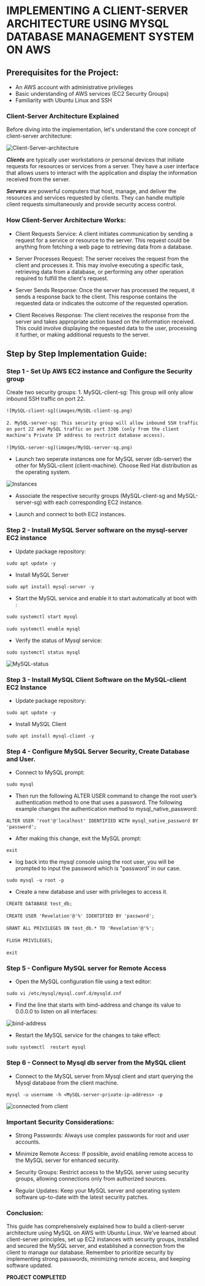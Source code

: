 # IMPLEMENTING A CLIENT-SERVER ARCHITECTURE USING MYSQL DATABASE MANAGEMENT SYSTEM ON AWS



## Prerequisites for the Project:

- An AWS account with administrative privileges
- Basic understanding of AWS services (EC2 Security Groups)
- Familiarity with Ubuntu Linux and SSH


### Client-Server Architecture Explained

Before diving into the implementation, let's understand the core concept of client-server architecture:


![Client-Server-architecture](images/Client-server-model.svg.png)



_**Clients**_ are typically user workstations or personal devices that initiate requests for resources or services from a server. They have a user interface that allows users to interact with the application and display the information received from the server.

_**Servers**_ are powerful computers that  host, manage, and deliver the resources and services requested by clients.  They can handle multiple client requests simultaneously and  provide security access control.

### How Client-Server Architecture Works:

- Client Requests Service: A client initiates communication by sending a request for a service or resource to the server. This request could be anything from fetching a web page to retrieving data from a database.

- Server Processes Request: The server receives the request from the client and processes it. This may involve executing a specific task, retrieving data from a database, or performing any other operation required to fulfill the client's request.

- Server Sends Response: Once the server has processed the request, it sends a response back to the client. This response contains the requested data or indicates the outcome of the requested operation.

- Client Receives Response: The client receives the response from the server and takes appropriate action based on the information received. This could involve displaying the requested data to the user, processing it further, or making additional requests to the server.


## Step by Step Implementation Guide:

### Step 1 - Set Up AWS EC2 instance and Configure the Security group

Create two security groups:
    1. MySQL-client-sg: This group will only allow inbound SSH traffic on port 22.
    
    ![MySQL-client-sg](images/MySQL-client-sg.png)

    2. MySQL-server-sg: This security group will allow inbound SSH traffic on port 22 and MySQL traffic on port 3306 (only from the client machine's Private IP address to restrict database access). 

    ![MySQL-server-sg](images/MySQL-server-sg.png)

- Launch two seperate instances one for MySQL server (db-server) the other for MySQL-client (client-machine). Choose Red Hat distribution as the operating system. 

![Instances](images/instances-launched.png)

- Associate the respective security groups (MySQL-client-sg and MySQL-server-sg) with each corresponding EC2 instance.

- Launch and connect to both EC2 instances.  

### Step 2 - Install MySQL Server software on the mysql-server EC2 instance

- Update package repository:

```
sudo apt update -y
```

- Install MySQL Server

```
sudo apt install mysql-server -y
```

- Start the MySQL service and enable it to start automatically at boot with : 

```
sudo systemctl start mysql

sudo systemctl enable mysql
```

- Verify the status of Mysql service:

```
sudo systemctl status mysql
```

![MySQL-status](images/Mysql-status.png)

### Step 3 - Install MySQL Client Software on the MySQL-client EC2 Instance

- Update package repository:

```
sudo apt update -y
```

- Install MySQL Client 

```
sudo apt install mysql-client -y
```

### Step 4 - Configure MySQL Server Security, Create Database and User.

- Connect to MySQL prompt:

```
sudo mysql
```

- Then run the following ALTER USER command to change the root user’s authentication method to one that uses a password. The following example changes the authentication method to mysql_native_password:

```
ALTER USER 'root'@'localhost' IDENTIFIED WITH mysql_native_password BY 'password';
```

- After making this change, exit the MySQL prompt:

```
exit
```

- log back into the mysql console using the root user, you will be prompted to input the password which is "password" in our case.

```
sudo mysql -u root -p
```

- Create a new database and user with privileges to access it. 

```
CREATE DATABASE test_db;

CREATE USER 'Revelation'@'%' IDENTIFIED BY 'password';

GRANT ALL PRIVILEGES ON test_db.* TO 'Revelation'@'%';

FLUSH PRIVILEGES;

exit
```

### Step 5 - Configure MySQL server for Remote Access

- Open the MySQL configuration file using a text editor:

```
sudo vi /etc/mysql/mysql.conf.d/mysqld.cnf
```

- Find the line that starts with bind-address and change its value to 0.0.0.0 to listen on all interfaces:

![bind-address](images/bind-address.png)

-  Restart the MySQL service for the changes to take effect:

```
sudo systemctl  restart mysql
```

### Step 6 - Connect to Mysql db server from the MySQL client

- Connect to the MySQL server from Mysql client and start querying the Mysql database from the client machine.

```
mysql -u username -h <MySQL-server-private-ip-address> -p
```

![connected from client](images/successful-connection-from-client.png)

### Important Security Considerations:

- Strong Passwords: Always use complex passwords for root and user accounts.

- Minimize Remote Access: If possible, avoid enabling remote access to the MySQL server for enhanced security.

- Security Groups: Restrict access to the MySQL server using security groups, allowing connections only from authorized sources.

- Regular Updates: Keep your MySQL server and operating system software up-to-date with the latest security patches.

### Conclusion:

This guide has comprehensively explained how to build a client-server architecture using MySQL on AWS with Ubuntu Linux. We've learned about client-server principles, set up EC2 instances with security groups, installed and secured the MySQL server, and established a connection from the client to manage our database. Remember to prioritize security by implementing strong passwords, minimizing remote access, and keeping software updated.

**PROJECT COMPLETED**